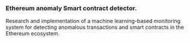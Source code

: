 ### Ethereum anomaly Smart contract detector.

Research and implementation of a machine learning-based monitoring system for detecting anomalous transactions and smart contracts in the Ethereum ecosystem.

